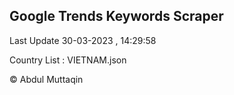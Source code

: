 

## Google Trends Keywords Scraper 
 
Last Update 30-03-2023 , 14:29:58

Country List :
VIETNAM.json



© Abdul Muttaqin 
